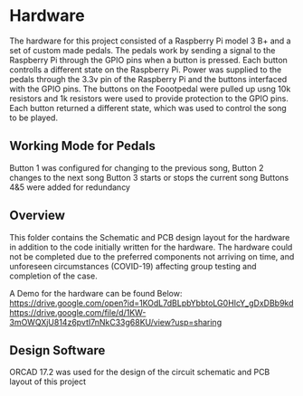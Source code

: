 # Hardware

The hardware for this project consisted of a Raspberry Pi model 3 B+ and a set of custom made pedals. The pedals work by sending a signal to the Raspberry Pi through the GPIO pins when a button is pressed. Each button controlls a different state on the Raspberry Pi. 
Power was supplied to the pedals through the 3.3v pin of the Raspberry Pi and the buttons interfaced with the GPIO pins. The buttons on the Foootpedal were pulled up usng 10k resistors and 1k resistors were used to provide protection to the GPIO pins. Each button returned a different state, which was used to control the song to be played.

## Working Mode for Pedals

Button 1 was configured for changing to the previous song, 
Button 2 changes to the next song
Button 3 starts or stops the current song
Buttons 4&5 were added for redundancy

## Overview
This folder contains the Schematic and PCB design layout for the hardware in addition to the code initially written for the hardware.
The hardware could not be completed due to the preferred components not arriving on time, and unforeseen circumstances (COVID-19) affecting group testing and completion of the case.

A Demo for the hardware can be found Below:
https://drive.google.com/open?id=1KOdL7dBLpbYbbtoLG0HIcY_gDxDBb9kd
https://drive.google.com/file/d/1KW-3mOWQXjU814z6pvtI7nNkC33g68KU/view?usp=sharing

## Design Software
ORCAD 17.2 was used for the design of the circuit schematic and PCB layout of this project
